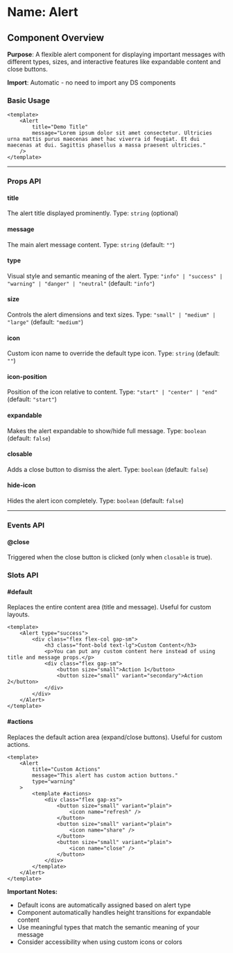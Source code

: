 # Name: Alert
## Component Overview

**Purpose**: A flexible alert component for displaying important messages with different types, sizes, and interactive features like expandable content and close buttons.

**Import**: Automatic - no need to import any DS components

### Basic Usage

```vue
<template>
    <Alert 
        title="Demo Title" 
        message="Lorem ipsum dolor sit amet consectetur. Ultricies urna mattis purus maecenas amet hac viverra id feugiat. Et dui maecenas at dui. Sagittis phasellus a massa praesent ultricies."
    />
</template>
```

---

### Props API

#### title
The alert title displayed prominently. Type: `string` (optional)

#### message
The main alert message content. Type: `string` (default: `""`)

#### type
Visual style and semantic meaning of the alert. Type: `"info" | "success" | "warning" | "danger" | "neutral"` (default: `"info"`)

#### size
Controls the alert dimensions and text sizes. Type: `"small" | "medium" | "large"` (default: `"medium"`)

#### icon
Custom icon name to override the default type icon. Type: `string` (default: `""`)

#### icon-position
Position of the icon relative to content. Type: `"start" | "center" | "end"` (default: `"start"`)

#### expandable
Makes the alert expandable to show/hide full message. Type: `boolean` (default: `false`)

#### closable
Adds a close button to dismiss the alert. Type: `boolean` (default: `false`)

#### hide-icon
Hides the alert icon completely. Type: `boolean` (default: `false`)

---

### Events API

#### @close
Triggered when the close button is clicked (only when `closable` is true).

### Slots API

#### #default
Replaces the entire content area (title and message). Useful for custom layouts.

```vue
<template>
    <Alert type="success">
        <div class="flex flex-col gap-sm">
            <h3 class="font-bold text-lg">Custom Content</h3>
            <p>You can put any custom content here instead of using title and message props.</p>
            <div class="flex gap-sm">
                <button size="small">Action 1</button>
                <button size="small" variant="secondary">Action 2</button>
            </div>
        </div>
    </Alert>
</template>
```

#### #actions
Replaces the default action area (expand/close buttons). Useful for custom actions.

```vue
<template>
    <Alert 
        title="Custom Actions" 
        message="This alert has custom action buttons."
        type="warning"
    >
        <template #actions>
            <div class="flex gap-xs">
                <button size="small" variant="plain">
                    <icon name="refresh" />
                </button>
                <button size="small" variant="plain">
                    <icon name="share" />
                </button>
                <button size="small" variant="plain">
                    <icon name="close" />
                </button>
            </div>
        </template>
    </Alert>
</template>
```

**Important Notes:**
- Default icons are automatically assigned based on alert type
- Component automatically handles height transitions for expandable content
- Use meaningful types that match the semantic meaning of your message
- Consider accessibility when using custom icons or colors
